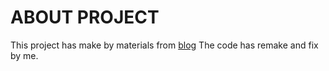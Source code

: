 # ABOUT PROJECT

This project has make by materials from [blog](https://programmingfields.com/laravel-6-crud-application/)
The code has remake and fix by me.
